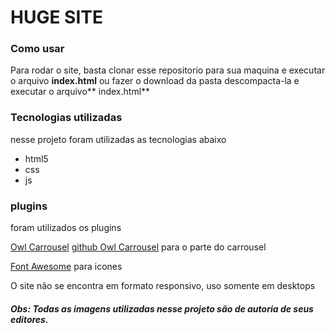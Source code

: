 # **HUGE SITE**

### Como usar

Para rodar o site, basta clonar esse repositorio para sua maquina e executar o arquivo **index.html**
ou 
fazer o download da pasta descompacta-la e executar o arquivo** index.html**


### **Tecnologias utilizadas**

nesse projeto foram utilizadas as tecnologias abaixo

- html5
- css
- js

### plugins
foram utilizados os plugins 

[Owl Carrousel](http://https://owlcarousel2.github.io/OwlCarousel2/ "Owl Carrousel") 
[github Owl Carrousel](http://https://github.com/OwlCarousel2/OwlCarousel2 "github Owl Carrousel")
para o parte do carrousel


[Font Awesome](http://https://fontawesome.com "Font Awesome")
para icones


O site não se encontra em formato responsivo, uso somente em desktops

##### Obs:  Todas as imagens utilizadas nesse projeto são de autoria de seus editores.

